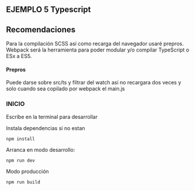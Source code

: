 ## EJEMPLO 5 Typescript

## Recomendaciones

Para la compilación SCSS así como recarga del navegador
usaré prepros. Webpack será la herramienta para poder modular y/o compilar TypeScript o ESx a ES5.

#### Prepros
Puede darse sobre src/ts y filtrar del watch asi no recargara dos veces y solo
cuando sea copilado por webpack el main.js

### INICIO
Escribe en la terminal para desarrollar

Instala dependencias si no estan
``` 
npm install
```

Arranca en modo desarrollo:
``` 
npm run dev
```
Modo producción 
``` 
npm run build
```
